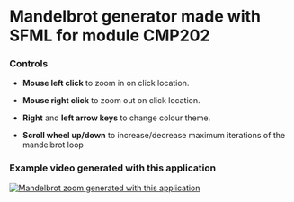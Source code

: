 # Mandelbrot generator made with SFML for module CMP202

### Controls

- **Mouse left click** to zoom in on click location.

- **Mouse right click** to zoom out on click location.

- **Right** and **left arrow keys** to change colour theme.

- **Scroll wheel up/down** to increase/decrease maximum iterations of the mandelbrot loop

### Example video generated with this application
[![Mandelbrot zoom generated with this application](https://img.youtube.com/vi/qXa0MGj3NfU/0.jpg)](https://www.youtube.com/watch?v=qXa0MGj3NfU)
